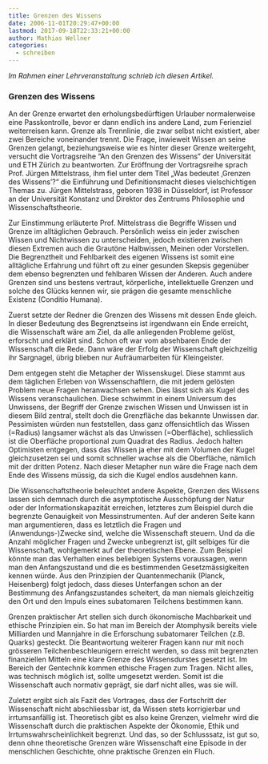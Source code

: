 ```yaml
---
title: Grenzen des Wissens
date: 2006-11-01T20:29:47+00:00
lastmod: 2017-09-18T22:33:21+00:00
author: Mathias Wellner
categories:
  - schreiben
---
```

_Im Rahmen einer Lehrveranstaltung schrieb ich diesen Artikel._

### Grenzen des Wissens

An der Grenze erwartet den erholungsbedürftigen Urlauber normalerweise eine Passkontrolle, bevor er dann endlich ins andere Land, zum Ferienziel weiterreisen kann. Grenze als Trennlinie, die zwar selbst nicht existiert, aber zwei Bereiche voneinander trennt. Die Frage, inwieweit Wissen an seine Grenzen gelangt, beziehungsweise wie es hinter dieser Grenze weitergeht, versucht die Vortragsreihe “An den Grenzen des Wissens” der Universität und ETH Zürich zu beantworten. Zur Eröffnung der Vortragsreihe sprach Prof. Jürgen Mittelstrass, ihm fiel unter dem Titel „Was bedeutet ‚Grenzen des Wissens’?“ die Einführung und Definitionsmacht dieses vielschichtigen Themas zu. Jürgen Mittelstrass, geboren 1936 in Düsseldorf, ist Professor an der Universität Konstanz und Direktor des Zentrums Philosophie und Wissenschaftstheorie. 

Zur Einstimmung erläuterte Prof. Mittelstrass die Begriffe Wissen und Grenze im alltäglichen Gebrauch. Persönlich weiss ein jeder zwischen Wissen und Nichtwissen zu unterscheiden, jedoch existieren zwischen diesen Extremen auch die Grautöne Halbwissen, Meinen oder Vorstellen. Die Begrenztheit und Fehlbarkeit des eigenen Wissens ist somit eine alltägliche Erfahrung und führt oft zu einer gesunden Skepsis gegenüber dem ebenso begrenzten und fehlbaren Wissen der Anderen. Auch andere Grenzen sind uns bestens vertraut, körperliche, intellektuelle Grenzen und solche des Glücks kennen wir, sie prägen die gesamte menschliche Existenz (Conditio Humana). 

Zuerst setzte der Redner die Grenzen des Wissens mit dessen Ende gleich. In dieser Bedeutung des Begrenztseins ist irgendwann ein Ende erreicht, die Wissenschaft wäre am Ziel, da alle anliegenden Probleme gelöst, erforscht und erklärt sind. Schon oft war vom absehbaren Ende der Wissenschaft die Rede. Dann wäre der Erfolg der Wissenschaft gleichzeitig ihr Sargnagel, übrig blieben nur Aufräumarbeiten für Kleingeister. 

Dem entgegen steht die Metapher der Wissenskugel. Diese stammt aus dem täglichen Erleben von Wissenschaftlern, die mit jedem gelösten Problem neue Fragen heranwachsen sehen. Dies lässt sich als Kugel des Wissens veranschaulichen. Diese schwimmt in einem Universum des Unwissens, der Begriff der Grenze zwischen Wissen und Unwissen ist in diesem Bild zentral, stellt doch die Grenzfläche das bekannte Unwissen dar. Pessimisten würden nun feststellen, dass ganz offensichtlich das Wissen (=Radius) langsamer wächst als das Unwissen (=Oberfläche), schliesslich ist die Oberfläche proportional zum Quadrat des Radius. Jedoch halten Optimisten entgegen, dass das Wissen ja eher mit dem Volumen der Kugel gleichzusetzen sei und somit schneller wachse als die Oberfläche, nämlich mit der dritten Potenz. Nach dieser Metapher nun wäre die Frage nach dem Ende des Wissens müssig, da sich die Kugel endlos ausdehnen kann. 

Die Wissenschaftstheorie beleuchtet andere Aspekte, Grenzen des Wissens lassen sich demnach durch die asymptotische Ausschöpfung der Natur oder der Informationskapazität erreichen, letzteres zum Beispiel durch die begrenzte Genauigkeit von Messinstrumenten. Auf der anderen Seite kann man argumentieren, dass es letztlich die Fragen und (Anwendungs-)Zwecke sind, welche die Wissenschaft steuern. Und da die Anzahl möglicher Fragen und Zwecke unbegrenzt ist, gilt selbiges für die Wissenschaft, wohlgemerkt auf der theoretischen Ebene. Zum Beispiel könnte man das Verhalten eines beliebigen Systems voraussagen, wenn man den Anfangszustand und die es bestimmenden Gesetzmässigkeiten kennen würde. Aus den Prinzipien der Quantenmechanik (Planck, Heisenberg) folgt jedoch, dass dieses Unterfangen schon an der Bestimmung des Anfangszustandes scheitert, da man niemals gleichzeitig den Ort und den Impuls eines subatomaren Teilchens bestimmen kann. 

Grenzen praktischer Art stellen sich durch ökonomische Machbarkeit und ethische Prinzipien ein. So hat man im Bereich der Atomphysik bereits viele Milliarden und Mannjahre in die Erforschung subatomarer Teilchen (z.B. Quarks) gesteckt. Die Beantwortung weiterer Fragen kann nur mit noch grösseren Teilchenbeschleunigern erreicht werden, so dass mit begrenzten finanziellen Mitteln eine klare Grenze des Wissensdurstes gesetzt ist. Im Bereich der Gentechnik kommen ethische Fragen zum Tragen. Nicht alles, was technisch möglich ist, sollte umgesetzt werden. Somit ist die Wissenschaft auch normativ geprägt, sie darf nicht alles, was sie will. 

Zuletzt ergibt sich als Fazit des Vortrages, dass der Fortschritt der Wissenschaft nicht abschliessbar ist, da Wissen stets korrigierbar und irrtumsanfällig ist. Theoretisch gibt es also keine Grenzen, vielmehr wird die Wissenschaft durch die praktischen Aspekte der Ökonomie, Ethik und Irrtumswahrscheinlichkeit begrenzt. Und das, so der Schlusssatz, ist gut so, denn ohne theoretische Grenzen wäre Wissenschaft eine Episode in der menschlichen Geschichte, ohne praktische Grenzen ein Fluch.